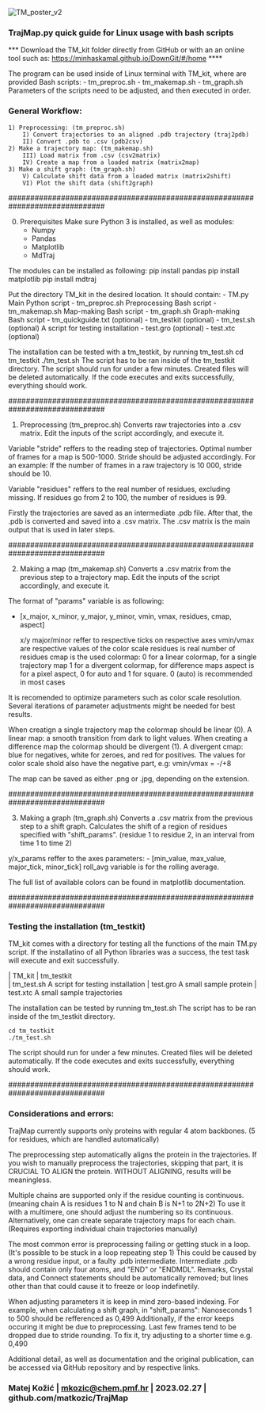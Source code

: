 ![TM_poster_v2](https://user-images.githubusercontent.com/109069239/221822128-2d566047-efae-4bb8-967b-9f3dc5bdc71c.jpg)

### TrajMap.py quick guide for Linux usage with bash scripts

*** Download the TM_kit folder directly from GitHub or with an
an online tool such as: https://minhaskamal.github.io/DownGit/#/home ****


The program can be used inside of Linux terminal with TM_kit, where are provided Bash scripts:
	- tm_preproc.sh
	- tm_makemap.sh
	- tm_graph.sh
Parameters of the scripts need to be adjusted, and then executed in order. 

### General Workflow:
	1) Preprocessing: (tm_preproc.sh)
		I) Convert trajectories to an aligned .pdb trajectory (traj2pdb)
		II) Convert .pdb to .csv (pdb2csv)
	2) Make a trajectory map: (tm_makemap.sh)
		III) Load matrix from .csv (csv2matrix)
		IV) Create a map from a loaded matrix (matrix2map)
	3) Make a shift graph: (tm_graph.sh)
		V) Calculate shift data from a loaded matrix (matrix2shift)
		VI) Plot the shift data (shift2graph)
		

##############################################################################

0) Prerequisites
Make sure Python 3 is installed, as well as modules:
	- Numpy
	- Pandas
	- Matplotlib
	- MdTraj
	
The modules can be installed as  following:
	pip install pandas
	pip install matplotlib
	pip install mdtraj
	
Put the directory TM_kit in the desired location. It should contain:
	- TM.py		Main Python script
	- tm_preproc.sh	Preprocessing Bash script
	- tm_makemap.sh	Map-making Bash script
	- tm_graph.sh		Graph-making Bash script
	- tm_quickguide.txt	(optional)
	- tm_testkit		(optional)
		- tm_test.sh	(optional) A script for testing installation
		- test.gro	(optional)
		- test.xtc	(optional)
		
The installation can be tested with a tm_testkit, by running tm_test.sh
	cd tm_testkit
	./tm_test.sh
The script has to be ran inside of the tm_testkit directory.
The script should run for under a few minutes.
Created files will be deleted automatically.
If the code executes and exits successfully, everything should work.


##############################################################################

1) Preprocessing (tm_preproc.sh)
Converts raw trajectories into a .csv matrix.
Edit the inputs of the script accordingly, and execute it.

Variable "stride" reffers to the reading step of trajectories.
 Optimal number of frames for a map is 500-1000.
  Stride should be adjusted accordingly. For an example:
  If the number of frames in a raw trajectory is 10 000, stride should be 10.
 
Variable "residues" reffers to the real number of residues, excluding missing.
 If residues go from 2 to 100, the number of residues is 99.

Firstly the trajectories are saved as an intermediate .pdb file.
After that, the .pdb is converted and saved into a .csv matrix.
The .csv matrix is the main output that is used in later steps.

##############################################################################

2) Making a map (tm_makemap.sh)
Converts a .csv matrix from the previous step to a trajectory map.
Edit the inputs of the script accordingly, and execute it.

The format of "params" variable is as following:
 - [x_major, x_minor, y_major, y_minor, vmin, vmax, residues, cmap, aspect]

	x/y major/minor reffer to respective ticks on respective axes
	vmin/vmax are respective values of the color scale
	residues is real number of residues
	cmap is the used colormap:
		0 for a linear colormap, for a single trajectory map
		1 for a divergent colormap, for difference maps
	aspect is for a pixel aspect, 0 for auto and 1 for square.
		0 (auto) is recommended in most cases
	
It is recomended to optimize parameters such as color scale resolution.
 Several iterations of parameter adjustments might be needed for best results.

When creatign a single trajectory map the colormap should be linear (0).
 A linear map: a smooth transition from dark to light values.
When creating a difference map the colormap should be divergent (1).
 A divergent cmap: blue for negatives, white for zeroes, and red for positives. 
 The values for color scale shold also have the negative part, e.g:
 	vmin/vmax = -/+8

The map can be saved as either .png or .jpg, depending on the extension.


##############################################################################

3) Making a graph (tm_graph.sh)
Converts a .csv matrix from the previous step to a shift graph.
Calculates the shift of a region of residues specified with "shift_params".
	(residue 1 to residue 2, in an interval from time 1 to time 2)

y/x_params reffer to the axes parameters:
	- [min_value, max_value, major_tick, minor_tick]
roll_avg variable is for the rolling average.

The full list of available colors can be found in matplotlib documentation.


##############################################################################

### Testing the installation (tm_testkit)
TM_kit comes with a directory for testing all the functions
of the main TM.py script. If the installatino of all Python libraries
was a success, the test task will execute and exit successfully.

| TM_kit
	| tm_testkit		
		| tm_test.sh	A script for testing installation
		| test.gro	A small sample protein
		| test.xtc	A small sample trajectories
		
The installation can be tested by running tm_test.sh 
The script has to be ran inside of the tm_testkit directory.

	cd tm_testkit
	./tm_test.sh
 
The script should run for under a few minutes.
Created files will be deleted automatically.
If the code executes and exits successfully, everything should work.

##############################################################################

### Considerations and errors:
TrajMap currently supports only proteins with regular 4 atom backbones.
 (5 for residues, which are handled automatically)

The preprocessing step automatically aligns the protein in the trajectories.
If you wish to manually preprocess the trajectories, skipping that part,
it is CRUCIAL TO ALIGN the protein.
WITHOUT ALIGNING, results will be meaningless.
 
Multiple chains are supported only if the residue counting is continuous.
 (meaning chain A is residues 1 to N and chain B is N+1 to 2N+2)
To use it with a multimere, one should adjust the numbering so its continuous.
Alternatively, one can create separate trajectory maps for each chain.
 (Requires exporting individual chain trajectories manually) 

The most common error is preprocessing failing or getting stuck in a loop.
 (It's possible to be stuck in a loop repeating step 1)
This could be caused by a wrong residue input, or a faulty .pdb intermediate.
 Intermediate .pdb should contain only four atoms, and "END" or "ENDMDL".
 Remarks, Crystal data, and Connect statements should be automatically removed; 
  but lines other than that could cause it to freeze or loop indefinetily.	  

When adjusting parameters it is keep in mind zero-based indexing.
 For example, when calculating a shift graph, in "shift_params":
 	Nanoseconds 1 to 500 should be refferenced as 0,499
 Additionally, if the error keeps occuring it might be due to preprocessing.
  Last few frames tend to be dropped due to stride rounding.
  To fix it, try adjusting to a shorter time e.g. 0,490

Additional detail, as well as documentation and the original publication,
can be accessed via GitHub repository and by respective links.


### Matej Kožić | mkozic@chem.pmf.hr | 2023.02.27 | github.com/matkozic/TrajMap
